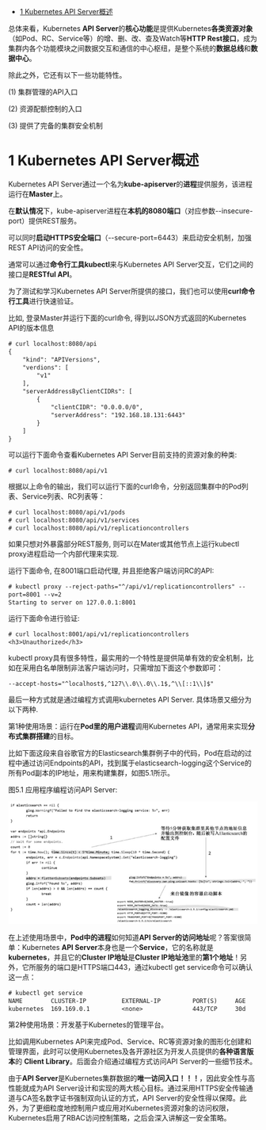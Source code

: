 
<!-- @import "[TOC]" {cmd="toc" depthFrom=1 depthTo=6 orderedList=false} -->

<!-- code_chunk_output -->

- [1 Kubernetes API Server概述](#1-kubernetes-api-server概述)

<!-- /code_chunk_output -->

总体来看，Kubernetes **API Server**的**核心功能**是提供Kubernetes**各类资源对象**（如Pod、RC、Service等）的增、删、改、查及Watch等**HTTP Rest接口**，成为集群内各个功能模块之间数据交互和通信的中心枢纽，是整个系统的**数据总线**和**数据中心**。

除此之外，它还有以下一些功能特性。

(1) 集群管理的API入口

(2) 资源配额控制的入口

(3) 提供了完备的集群安全机制

# 1 Kubernetes API Server概述

Kubernetes API Server通过一个名为**kube\-apiserver**的**进程**提供服务，该进程运行在**Master**上。

在**默认情况**下，kube\-apiserver进程在**本机的8080端口**（对应参数\-\-insecure\-port）提供REST服务。

可以同时**启动HTTPS安全端口**（\-\-secure\-port=6443）来启动安全机制，加强REST API访问的安全性。

通常可以通过**命令行工具kubectl**来与Kubernetes API Server交互，它们之间的接口是**RESTful API**。

为了测试和学习Kubernetes API Server所提供的接口，我们也可以使用**curl命令行工具**进行快速验证。

比如, 登录Master并运行下面的curl命令, 得到以JSON方式返回的Kubernetes API的版本信息

```
# curl localhost:8080/api
{
    "kind": "APIVersions",
    "verdions": [
        "v1"
    ],
    "serverAddressByClientCIDRs": [
        {
            "clientCIDR": "0.0.0.0/0",
            "serverAddress": "192.168.18.131:6443"
        }
    ]
}
```

可以运行下面命令查看Kubernetes API Server目前支持的资源对象的种类:

```
# curl localhost:8080/api/v1
```

根据以上命令的输出，我们可以运行下面的curl命令，分别返回集群中的Pod列表、Service列表、RC列表等：

```
# curl localhost:8080/api/v1/pods
# curl localhost:8080/api/v1/services
# curl localhost:8080/api/v1/replicationcontrollers
```

如果只想对外暴露部分REST服务, 则可以在Mater或其他节点上运行kubectl proxy进程启动一个内部代理来实现.

运行下面命令, 在8001端口启动代理, 并且拒绝客户端访问RC的API:

```
# kubectl proxy --reject-paths="^/api/v1/replicationcontrollers" --port=8001 --v=2
Starting to server on 127.0.0.1:8001
```

运行下面命令进行验证:

```
# curl localhost:8001/api/v1/replicationcontrollers
<h3>Unauthorized</h3>
```

kubectl proxy具有很多特性，最实用的一个特性是提供简单有效的安全机制，比如在采用白名单限制非法客户端访问时，只需增加下面这个参数即可：

```
--accept-hosts="^localhost$,^127\\.0\\.0\\.1$,^\\[::1\\]$"
```

最后一种方式就是通过编程方式调用kubernetes API Server. 具体场景又细分为以下两种.

第1种使用场景：运行在**Pod里的用户进程**调用Kubernetes API，通常用来实现**分布式集群搭建**的目标。

比如下面这段来自谷歌官方的Elasticsearch集群例子中的代码，Pod在启动的过程中通过访问Endpoints的API，找到属于elasticsearch\-logging这个Service的所有Pod副本的IP地址，用来构建集群，如图5.1所示。

图5.1 应用程序编程访问API Server:

![2019-08-23-14-16-51.png](./images/2019-08-23-14-16-51.png)

在上述使用场景中，**Pod中的进程**如何知道**API Server的访问地址**呢？答案很简单：Kubernetes **API Server**本身也是一个**Service**，它的名称就是**kubernetes**，并且它的**Cluster IP地址**是**Cluster IP地址池**里的**第1个地址**！另外，它所服务的端口是HTTPS端口443，通过kubectl get service命令可以确认这一点：

```
# kubectl get service
NAME        CLUSTER-IP          EXTERNAL-IP         PORT(S)     AGE
kubernetes  169.169.0.1         <none>              443/TCP     30d
```

第2种使用场景：开发基于Kubernetes的管理平台。

比如调用Kubernetes API来完成Pod、Service、RC等资源对象的图形化创建和管理界面，此时可以使用Kubernetes及各开源社区为开发人员提供的**各种语言版本**的 **Client Library**。后面会介绍通过编程方式访问API Server的一些细节技术。

由于**API Server**是Kubernetes集群数据的**唯一访问入口！！！**，因此安全性与高性能就成为API Server设计和实现的两大核心目标。通过采用HTTPS安全传输通道与CA签名数字证书强制双向认证的方式，API Server的安全性得以保障。此外，为了更细粒度地控制用户或应用对Kubernetes资源对象的访问权限，Kubernetes启用了RBAC访问控制策略，之后会深入讲解这一安全策略。